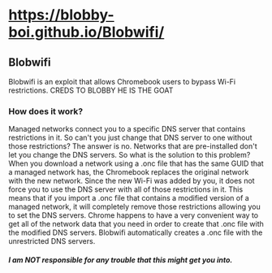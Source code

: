 # https://blobby-boi.github.io/Blobwifi/
## Blobwifi
Blobwifi is an exploit that allows Chromebook users to bypass Wi-Fi restrictions.
CREDS TO BLOBBY HE IS THE GOAT
### How does it work?
Managed networks connect you to a specific DNS server that contains restrictions in it. So can't you just change that DNS server to one without those restrictions? The answer is no. Networks that are pre-installed don't let you change the DNS servers. So what is the solution to this problem? When you download a network using a .onc file that has the same GUID that a managed network has, the Chromebook replaces the original network with the new network. Since the new Wi-Fi was added by you, it does not force you to use the DNS server with all of those restrictions in it. This means that if you import a .onc file that contains a modified version of a managed network, it will completely remove those restrictions allowing you to set the DNS servers. Chrome happens to have a very convenient way to get all of the network data that you need in order to create that .onc file with the modified DNS servers. Blobwifi automatically creates a .onc file with the unrestricted DNS servers.</p>

##### I am NOT responsible for any trouble that this might get you into.
